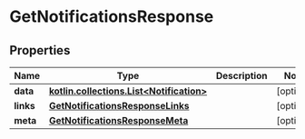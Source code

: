 
# GetNotificationsResponse

## Properties
Name | Type | Description | Notes
------------ | ------------- | ------------- | -------------
**data** | [**kotlin.collections.List&lt;Notification&gt;**](Notification.md) |  |  [optional]
**links** | [**GetNotificationsResponseLinks**](GetNotificationsResponseLinks.md) |  |  [optional]
**meta** | [**GetNotificationsResponseMeta**](GetNotificationsResponseMeta.md) |  |  [optional]



